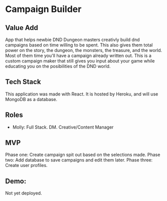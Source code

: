 # Campaign Builder

<h2>Value Add</h2>
<p>App that helps newbie DND Dungeon masters creativly build dnd campaigns based on time willing to be spent. This also gives them total power on the story, the dungeon, the monsters, the treasure, and the world. Most of them time you'll have a campaign already written out. This is a custom campaign maker that still gives you input about your game while educating you on the posibilities of the DND world.</p> 

<h2>Tech Stack</h2>
<p>This application was made with React. It is hosted by Heroku, and will use MongoDB as a database.</p>

<h2>Roles</h2>
<ul>
  <li>Molly: Full Stack. DM. Creative/Content Manager</li>
</ul>

<h2>MVP</h2>
Phase one: Create campaign spit out based on the selections made. 
Phase two: Add database to save campaigns and edit them later. 
Phase three: Create user profiles. 

<h2>Demo:</h2>
Not yet deployed. 

